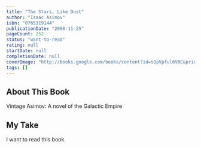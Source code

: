 ```yaml
---
title: "The Stars, Like Dust"
author: "Isaac Asimov"
isbn: "0765319144"
publicationDate: "2008-11-25"
pageCount: 252
status: "want-to-read"
rating: null
startDate: null
completionDate: null
coverImage: "http://books.google.com/books/content?id=sOpVpful6V8C&printsec=frontcover&img=1&zoom=1&source=gbs_api"
tags: []
---
```


## About This Book

Vintage Asimov: A novel of the Galactic Empire

## My Take

I want to read this book.
